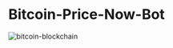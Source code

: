 # Bitcoin-Price-Now-Bot

![bitcoin-blockchain](https://user-images.githubusercontent.com/74245727/164981249-bba8473e-8ff6-4b64-bc40-949d5f855954.gif)
